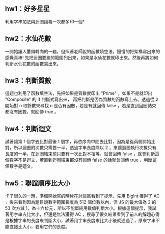 ## hw1：好多星星
利用字串加法與迴圈讓每一次都多印一個*

## hw2：水仙花數
一開始讓人暈頭轉向的一題，但照著老師說的函數填空法，慢慢的把架構寫出來的感覺真棒!
先把迴圈要跑的範圍列出來，如果是水仙花數就印出來。然後再將如何判斷水仙花數的函數寫出來。

## hw3：判斷質數
這題也利用了函數填空法，先把如果是質數就印出 "Prime" ，如果不是就印出 "Composite" 的 if 判斷式寫出來，
再把判斷是否為質數的函數寫上去。透過從 2 開始對 n 取餘數來尋找 n 是否有因數，若是有就回傳 false ，若是直到回圈結束都沒有因數，就回傳 true 。
## hw4：判斷迴文
試著讓第 1 個字去比對最後 1 個字，再依序向中間去比對，因為是從兩側開始比對，所以迴圈的次數只需要一半，透過字串長度除以 2 ，來讓迴圈執行次數只有長度的一半，在迴圈結束前只要有一次比對不相等，就會回傳 false ，就會判斷這個數字不是迴文，若直到迴圈結束都沒有回傳 false 的話就會回傳 true ，判斷這個數字是迴文。

## hw5：聯誼順序比大小
卡了很久的一題，準備開始寫的時候在討論區看到了提示，先用 BigInt 獲得了 AC ，後來看到因為題目說數字範圍長度為 512 個位數以內，但 JS 的最大值為 2 的 53 次方減 1，為十六位元，所以不能單純用數值判斷大小。根據這個提示，我試著用字串去比大小，但還是無法獲得 AC ，搜尋了很久結果看到了前人的解題心得是根據字串的長度來判斷大小，試著用字串長度來比大小後就通過了，原來字串不能直接比大小，要用它們的長度。